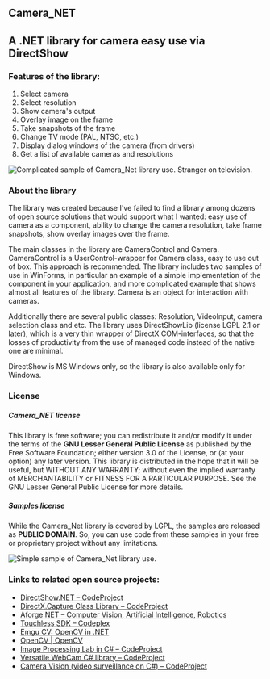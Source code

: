 Camera_NET
----------
A .NET library for camera easy use via DirectShow
----------

### Features of the library:
1. Select camera
2. Select resolution
3. Show camera's output
4. Overlay image on the frame
5. Take snapshots of the frame
6. Change TV mode (PAL, NTSC, etc.)
7. Display dialog windows of the camera (from drivers)
8. Get a list of available cameras and resolutions

![Complicated sample of Camera_Net library use. Stranger on television.](https://raw.github.com/free5lot/Camera_Net/master/screenshots/CameraControlTool_sample_screenshot.png "Complicated sample of Camera_Net library use. Stranger on television.")

### About the library
The library was created because I've failed to find a library among dozens of open source solutions that would support what I wanted: easy use of camera as a component, ability to change the camera resolution, take frame snapshots, show overlay images over the frame.

The main classes in the library are CameraControl and Camera.
CameraControl is a UserControl-wrapper for Camera class, easy to use out of box. This approach is recommended.
The library includes two samples of use in WinForms, in particular an example of a simple implementation of the component in your application, and more complicated example that shows almost all features of the library. 
Camera is an object for interaction with cameras.

Additionally there are several public classes: Resolution, VideoInput, camera selection class and etc. 
The library uses DirectShowLib (license LGPL 2.1 or later), which is a very thin wrapper of DirectX COM-interfaces, so that the losses of productivity from the use of managed code instead of the native one are minimal.

DirectShow is MS Windows only, so the library is also available only for Windows.

### License
##### Camera_NET license
This library is free software; you can redistribute it and/or modify it under the terms of the **GNU Lesser General Public License** as published by the Free Software Foundation; either version 3.0 of the License, or (at your option) any later version.
This library is distributed in the hope that it will be useful, but WITHOUT ANY WARRANTY; without even the implied warranty of MERCHANTABILITY or FITNESS FOR A PARTICULAR PURPOSE. See the GNU Lesser General Public License for more details.
##### Samples license
While the Camera_Net library is covered by LGPL, the samples are released as **PUBLIC DOMAIN**.
So, you can use code from these samples in your  free or proprietary project without any limitations.

![Simple sample of Camera_Net library use.](https://raw.github.com/free5lot/Camera_Net/master/screenshots/Simple_sample_screenshot.png "Simple sample of Camera_Net library use.")

### Links to related open source projects:
- [DirectShow.NET –  CodeProject](http://www.codeproject.com/Articles/2615/DirectShow-NET)
- [DirectX.Capture Class Library –  CodeProject](http://www.codeproject.com/Articles/3566/DirectX-Capture-Class-Library)
- [Aforge.NET –  Computer Vision, Artificial Intelligence, Robotics](http://www.aforgenet.com/)
- [Touchless SDK  –  Codeplex](https://touchless.codeplex.com/releases/view/17986)
- [Emgu CV: OpenCV in .NET](http://www.emgu.com/wiki/index.php/Main_Page)
- [OpenCV | OpenCV](http://opencv.org/)
- [Image Processing Lab in C# –  CodeProject](http://www.codeproject.com/Articles/9727/Image-Processing-Lab-in-C)
- [Versatile WebCam C# library –  CodeProject](http://www.codeproject.com/Articles/125478/Versatile-WebCam-C-library)
- [Camera Vision (video surveillance on C#) –  CodeProject](http://www.codeproject.com/Articles/15537/Camera-Vision-video-surveillance-on-C)
